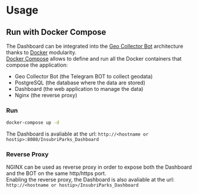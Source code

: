 # Usage

## Run with Docker Compose

The Dashboard can be integrated into the [Geo Collector Bot](https://github.com/opengeolab/geocollectorbot) architecture thanks to [Docker](https://www.docker.com/) modularity.  
[Docker Compose](https://docs.docker.com/compose/) allows to define and run all the Docker containers that compose the application:
 - Geo Collector Bot (the Telegram BOT to collect geodata)
 - PostgreSQL (the database where the data are stored)
 - Dashboard (the web application to manage the data)
 - Nginx (the reverse proxy)

### Run

```bash
docker-compose up -d
```
The Dashboard is avaliable at the url: `http://<hostname or hostip>:8080/InsubriParks_Dashboard`

### Reverse Proxy

NGINX can be used as reverse proxy in order to expose both the Dashboard and the BOT on the same http/https port.  
Enabling the reverse proxy, the Dashboard is also avaliable at the url: `http://<hostname or hostip>/InsubriParks_Dashboard`
